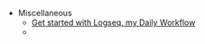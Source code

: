 - Miscellaneous
	- [Get started with Logseq, my Daily Workflow](https://www.youtube.com/watch?v=uJclYLS4oHs)
	-